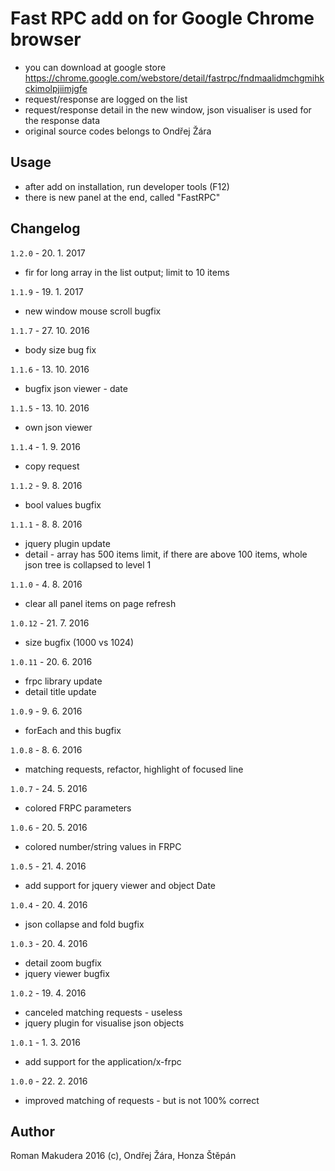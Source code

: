 # Fast RPC add on for Google Chrome browser

- you can download at google store https://chrome.google.com/webstore/detail/fastrpc/fndmaalidmchgmihkckimolpjiimjgfe
- request/response are logged on the list
- request/response detail in the new window, json visualiser is used for the response data
- original source codes belongs to Ondřej Žára

## Usage

- after add on installation, run developer tools (F12)
- there is new panel at the end, called "FastRPC"

## Changelog

`1.2.0` - 20. 1. 2017
- fir for long array in the list output; limit to 10 items

`1.1.9` - 19. 1. 2017
- new window mouse scroll bugfix

`1.1.7` - 27. 10. 2016
- body size bug fix

`1.1.6` - 13. 10. 2016
- bugfix json viewer - date

`1.1.5` - 13. 10. 2016
- own json viewer

`1.1.4` - 1. 9. 2016
- copy request

`1.1.2` - 9. 8. 2016
- bool values bugfix

`1.1.1` - 8. 8. 2016
- jquery plugin update
- detail - array has 500 items limit, if there are above 100 items, whole json tree is collapsed to level 1

`1.1.0` - 4. 8. 2016
- clear all panel items on page refresh

`1.0.12` - 21. 7. 2016
- size bugfix (1000 vs 1024)

`1.0.11` - 20. 6. 2016
- frpc library update
- detail title update

`1.0.9` - 9. 6. 2016
- forEach and this bugfix

`1.0.8` - 8. 6. 2016
- matching requests, refactor, highlight of focused line

`1.0.7` - 24. 5. 2016
- colored FRPC parameters

`1.0.6` - 20. 5. 2016
- colored number/string values in FRPC

`1.0.5` - 21. 4. 2016
- add support for jquery viewer and object Date

`1.0.4` - 20. 4. 2016
- json collapse and fold bugfix

`1.0.3` - 20. 4. 2016
- detail zoom bugfix
- jquery viewer bugfix

`1.0.2` - 19. 4. 2016
- canceled matching requests - useless
- jquery plugin for visualise json objects

`1.0.1` - 1. 3. 2016
- add support for the application/x-frpc

`1.0.0` - 22. 2. 2016
- improved matching of requests - but is not 100% correct

## Author

Roman Makudera 2016 (c),
Ondřej Žára,
Honza Štěpán
